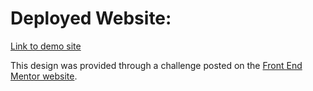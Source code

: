 # Deployed Website:

[Link to demo site](https://stupefied-allen-5d4911.netlify.com/)

This design was provided through a challenge posted on the [Front End Mentor website](https://www.frontendmentor.io/challenges/huddle-landing-page-with-alternating-feature-blocks-5ca5f5981e82137ec91a5100). 
